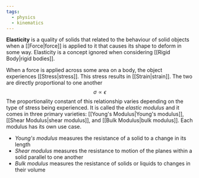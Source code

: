 ```yaml
---
tags:
  - physics
  - kinematics
---
```

**Elasticity** is a quality of solids that related to the behaviour of solid objects when a [[Force|force]] is applied to it that causes its shape to deform in some way. Elasticity is a concept ignored when considering [[Rigid Body|rigid bodies]]. 

When a force is applied across some area on a body, the object experiences [[Stress|stress]].  This stress results in [[Strain|strain]]. The two are directly proportional to one another
$$
\sigma \propto \epsilon
$$
The proportionality constant of this relationship varies depending on the type of stress being experienced. It is called the *elastic modulus* and it comes in three primary varieties: [[Young's Modulus|Young's modulus]], [[Shear Modulus|shear modulus]], and [[Bulk Modulus|bulk modulus]]. Each modulus has its own use case.
- *Young's modulus* measures the resistance of a solid to a change in its length
- *Shear modulus* measures the resistance to motion of the planes within a solid parallel to one another
- *Bulk modulus* measures the resistance of solids or liquids to changes in their volume

